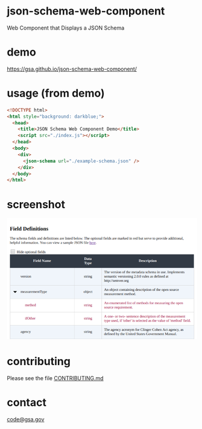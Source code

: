 # json-schema-web-component
Web Component that Displays a JSON Schema

# demo
https://gsa.github.io/json-schema-web-component/

# usage (from demo)
```html
<!DOCTYPE html>
<html style="background: darkblue;">
  <head>
    <title>JSON Schema Web Component Demo</title>
    <script src="./index.js"></script>
  </head>
  <body>
    <div>
      <json-schema url="./example-schema.json" />
    </div>
  </body>
</html>
```

# screenshot
![screenshot](https://raw.githubusercontent.com/GSA/json-schema-web-component/master/Screenshot%202018-11-01%20at%2011.40.36%20PM.png)

# contributing
Please see the file [CONTRIBUTING.md](CONTRIBUTING.md)

# contact
code@gsa.gov
